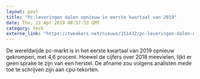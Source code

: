 ```yaml
---
layout: post
title: "Pc-leveringen dalen opnieuw in eerste kwartaal van 2019"
date: Thu, 11 Apr 2019 08:57:33 GMT
category: tech
externe_link: "https://tweakers.net/nieuws/151432/pc-leveringen-dalen-opnieuw-in-eerste-kwartaal-van-2019.html"
---
```


De wereldwijde pc-markt is in het eerste kwartaal van 2019 opnieuw gekrompen, met 4,6 procent. Hoewel de cijfers over 2018 meevielen, lijkt er geen sprake te zijn van een herstel. De afname zou volgens analisten mede toe te schrijven zijn aan cpu-tekorten.<img src="http://feeds.feedburner.com/~r/tweakers/mixed/~4/IMVx2LMt198" height="1" width="1" alt=""/>
